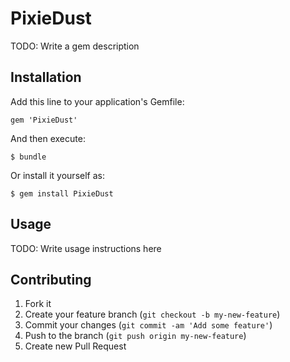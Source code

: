 # PixieDust

TODO: Write a gem description

## Installation

Add this line to your application's Gemfile:

    gem 'PixieDust'

And then execute:

    $ bundle

Or install it yourself as:

    $ gem install PixieDust

## Usage

TODO: Write usage instructions here

## Contributing

1. Fork it
2. Create your feature branch (`git checkout -b my-new-feature`)
3. Commit your changes (`git commit -am 'Add some feature'`)
4. Push to the branch (`git push origin my-new-feature`)
5. Create new Pull Request
